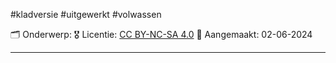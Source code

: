 #kladversie  #uitgewerkt  #volwassen

🗂️ Onderwerp: 
🎖️ Licentie: [CC BY-NC-SA 4.0](https://creativecommons.org/licenses/by-nc-sa/4.0/)
📅 Aangemaakt: 02-06-2024

---




